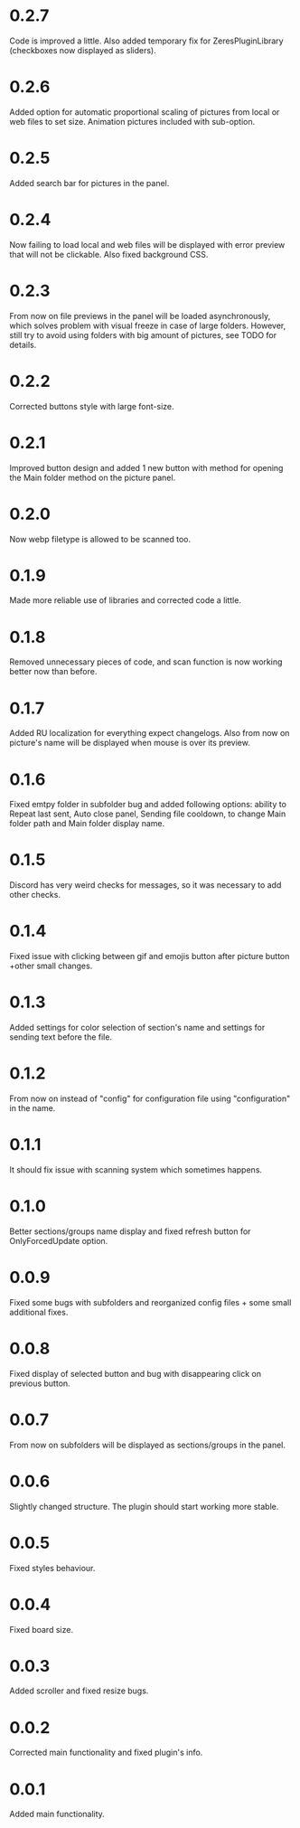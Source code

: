 # 0.2.7
Code is improved a little. Also added temporary fix for ZeresPluginLibrary (checkboxes now displayed as sliders).

# 0.2.6
Added option for automatic proportional scaling of pictures from local or web files to set size. Animation pictures included with sub-option.

# 0.2.5
Added search bar for pictures in the panel.

# 0.2.4
Now failing to load local and web files will be displayed with error preview that will not be clickable. Also fixed background CSS.

# 0.2.3
From now on file previews in the panel will be loaded asynchronously, which solves problem with visual freeze in case of large folders. However, still try to avoid using folders with big amount of pictures, see TODO for details.

# 0.2.2
Corrected buttons style with large font-size.

# 0.2.1
Improved button design and added 1 new button with method for opening the Main folder method on the picture panel.

# 0.2.0
Now webp filetype is allowed to be scanned too.

# 0.1.9
Made more reliable use of libraries and corrected code a little.

# 0.1.8
Removed unnecessary pieces of code, and scan function is now working better now than before.

# 0.1.7
Added RU localization for everything expect changelogs. Also from now on picture's name will be displayed when mouse is over its preview.

# 0.1.6
Fixed emtpy folder in subfolder bug and added following options: ability to Repeat last sent, Auto close panel, Sending file cooldown, to change Main folder path and Main folder display name.

# 0.1.5
Discord has very weird checks for messages, so it was necessary to add other checks.

# 0.1.4
Fixed issue with clicking between gif and emojis button after picture button +other small changes.

# 0.1.3
Added settings for color selection of section's name and settings for sending text before the file.

# 0.1.2
From now on instead of "config" for configuration file using "configuration" in the name.

# 0.1.1
It should fix issue with scanning system which sometimes happens.

# 0.1.0
Better sections/groups name display and fixed refresh button for OnlyForcedUpdate option.

# 0.0.9
Fixed some bugs with subfolders and reorganized config files + some small additional fixes.

# 0.0.8
Fixed display of selected button and bug with disappearing click on previous button.

# 0.0.7
From now on subfolders will be displayed as sections/groups in the panel.

# 0.0.6
Slightly changed structure. The plugin should start working more stable.

# 0.0.5
Fixed styles behaviour.

# 0.0.4
Fixed board size.

# 0.0.3
Added scroller and fixed resize bugs.

# 0.0.2
Corrected main functionality and fixed plugin's info.

# 0.0.1
Added main functionality.